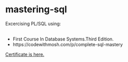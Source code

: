 # mastering-sql

Excercising PL/SQL using: <br><br>
<ul>
<li>First Course In Database Systems.Third Edition.</li>
<li>https://codewithmosh.com/p/complete-sql-mastery</li>
</ul>

<a href='\Code With Mosh\certificate-of-completion-for-complete-sql-mastery.pdf'>Certificate is here.</a>



